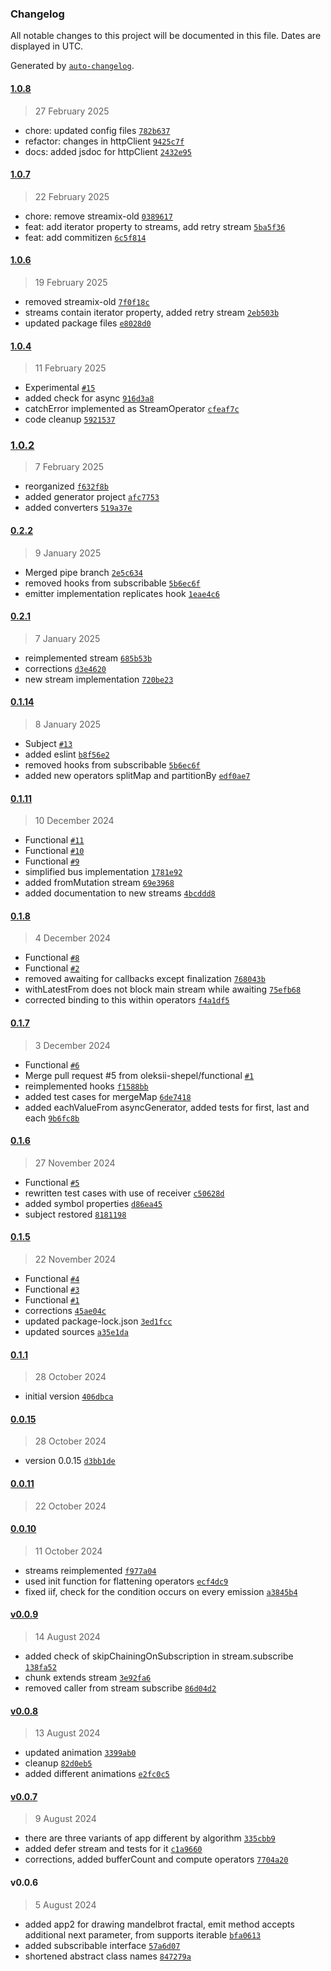 ### Changelog

All notable changes to this project will be documented in this file. Dates are displayed in UTC.

Generated by [`auto-changelog`](https://github.com/CookPete/auto-changelog).

#### [1.0.8](https://github.com/actioncrew/streamix/compare/1.0.7...1.0.8)

> 27 February 2025

- chore: updated config files [`782b637`](https://github.com/actioncrew/streamix/commit/782b63743c3615fd3c691554bb51bbf673fb19ee)
- refactor: changes in httpClient [`9425c7f`](https://github.com/actioncrew/streamix/commit/9425c7f8ecd161e58d45ed89fa456ae0966ef774)
- docs: added jsdoc for httpClient [`2432e95`](https://github.com/actioncrew/streamix/commit/2432e956f56c52f9bd4c96cd874393de4c2d2f18)

#### [1.0.7](https://github.com/actioncrew/streamix/compare/1.0.6...1.0.7)

> 22 February 2025

- chore: remove streamix-old [`0389617`](https://github.com/actioncrew/streamix/commit/0389617225009efa43de2f9438e92887de477941)
- feat: add iterator property to streams, add retry stream [`5ba5f36`](https://github.com/actioncrew/streamix/commit/5ba5f360259b65b3c56eb42ec559620cce69196f)
- feat: add commitizen [`6c5f814`](https://github.com/actioncrew/streamix/commit/6c5f814aa818734fb892f5e14218530e25657bad)

#### [1.0.6](https://github.com/actioncrew/streamix/compare/1.0.4...1.0.6)

> 19 February 2025

- removed streamix-old [`7f0f18c`](https://github.com/actioncrew/streamix/commit/7f0f18ccae46ba43f870b9ea9075af3999a2c18c)
- streams contain iterator property, added retry stream [`2eb503b`](https://github.com/actioncrew/streamix/commit/2eb503b025fd16d268e7abb042c4e746e51a5045)
- updated package files [`e8028d0`](https://github.com/actioncrew/streamix/commit/e8028d06c70062cbdbb967bf4978060a97f6b70d)

#### [1.0.4](https://github.com/actioncrew/streamix/compare/1.0.2...1.0.4)

> 11 February 2025

- Experimental [`#15`](https://github.com/actioncrew/streamix/pull/15)
- added check for async [`916d3a8`](https://github.com/actioncrew/streamix/commit/916d3a81e3cbfde1e37cc5c7fdff48bb267efbb9)
- catchError implemented as StreamOperator [`cfeaf7c`](https://github.com/actioncrew/streamix/commit/cfeaf7ca5391883d95dbe1247a36c6e528f83917)
- code cleanup [`5921537`](https://github.com/actioncrew/streamix/commit/59215376af55cb1d51b29f368317b4e927ebfa86)

### [1.0.2](https://github.com/actioncrew/streamix/compare/0.2.2...1.0.2)

> 7 February 2025

- reorganized [`f632f8b`](https://github.com/actioncrew/streamix/commit/f632f8bca8962af8c52b2162314c87ca04d91da3)
- added generator project [`afc7753`](https://github.com/actioncrew/streamix/commit/afc77534ba932aacf10243ed8aa3776bfced4625)
- added converters [`519a37e`](https://github.com/actioncrew/streamix/commit/519a37e962d56b2a8b925bf05c8703bc910902a7)

#### [0.2.2](https://github.com/actioncrew/streamix/compare/0.2.1...0.2.2)

> 9 January 2025

- Merged pipe branch [`2e5c634`](https://github.com/actioncrew/streamix/commit/2e5c63491f823b9a7b580a7bffa4340dc546a0ce)
- removed hooks from subscribable [`5b6ec6f`](https://github.com/actioncrew/streamix/commit/5b6ec6f8bdcdcc31c8193813177ea9eb85eae093)
- emitter implementation replicates hook [`1eae4c6`](https://github.com/actioncrew/streamix/commit/1eae4c6e7695c0f4dfd1c71726abf330db93712c)

#### [0.2.1](https://github.com/actioncrew/streamix/compare/0.1.14...0.2.1)

> 7 January 2025

- reimplemented stream [`685b53b`](https://github.com/actioncrew/streamix/commit/685b53b43240543f1c9f6cd1ec9e5b29048cc0a7)
- corrections [`d3e4620`](https://github.com/actioncrew/streamix/commit/d3e46205d64bf7509d58840e95207fbafb1600f2)
- new stream implementation [`720be23`](https://github.com/actioncrew/streamix/commit/720be2394795981e45cdbbfc409244e15db753ac)

#### [0.1.14](https://github.com/actioncrew/streamix/compare/0.1.11...0.1.14)

> 8 January 2025

- Subject [`#13`](https://github.com/actioncrew/streamix/pull/13)
- added eslint [`b8f56e2`](https://github.com/actioncrew/streamix/commit/b8f56e206e7bace10554a08e66362f6c5f19547e)
- removed hooks from subscribable [`5b6ec6f`](https://github.com/actioncrew/streamix/commit/5b6ec6f8bdcdcc31c8193813177ea9eb85eae093)
- added new operators splitMap and partitionBy [`edf0ae7`](https://github.com/actioncrew/streamix/commit/edf0ae7daff477348f97bb165fc5527cc8a99635)

#### [0.1.11](https://github.com/actioncrew/streamix/compare/0.1.8...0.1.11)

> 10 December 2024

- Functional [`#11`](https://github.com/actioncrew/streamix/pull/11)
- Functional [`#10`](https://github.com/actioncrew/streamix/pull/10)
- Functional [`#9`](https://github.com/actioncrew/streamix/pull/9)
- simplified bus implementation [`1781e92`](https://github.com/actioncrew/streamix/commit/1781e92e0d6e3a6ccbffa76fa6a0a29b7cdc43e8)
- added fromMutation stream [`69e3968`](https://github.com/actioncrew/streamix/commit/69e396857c5e1e8a24289072adfeb4a9de913da5)
- added documentation to new streams [`4bcddd8`](https://github.com/actioncrew/streamix/commit/4bcddd899f6d2544064224aac16c0656d3e2c185)

#### [0.1.8](https://github.com/actioncrew/streamix/compare/0.1.7...0.1.8)

> 4 December 2024

- Functional [`#8`](https://github.com/actioncrew/streamix/pull/8)
- Functional [`#2`](https://github.com/actioncrew/streamix/pull/2)
- removed awaiting for callbacks except finalization [`768043b`](https://github.com/actioncrew/streamix/commit/768043b1a4833296edae1ead23f109fbf5cb5b74)
- withLatestFrom does not block main stream while awaiting [`75efb68`](https://github.com/actioncrew/streamix/commit/75efb686efb4fe4c372c90f3379149824225a71e)
- corrected binding to this within operators [`f4a1df5`](https://github.com/actioncrew/streamix/commit/f4a1df505d00979277aa7f03d12aeafb3a12b6e3)

#### [0.1.7](https://github.com/actioncrew/streamix/compare/0.1.6...0.1.7)

> 3 December 2024

- Functional [`#6`](https://github.com/actioncrew/streamix/pull/6)
- Merge pull request #5 from oleksii-shepel/functional [`#1`](https://github.com/actioncrew/streamix/pull/1)
- reimplemented hooks [`f1588bb`](https://github.com/actioncrew/streamix/commit/f1588bbf0919a5ac543fbcfb13daefc7a546ffa7)
- added test cases for mergeMap [`6de7418`](https://github.com/actioncrew/streamix/commit/6de74185085597f8a4f176985d54012d6dceff5b)
- added eachValueFrom asyncGenerator, added tests for first, last and each [`9b6fc8b`](https://github.com/actioncrew/streamix/commit/9b6fc8b25dc59a09434d7b2d44d6484f1fd2851a)

#### [0.1.6](https://github.com/actioncrew/streamix/compare/0.1.5...0.1.6)

> 27 November 2024

- Functional [`#5`](https://github.com/actioncrew/streamix/pull/5)
- rewritten test cases with use of receiver [`c50628d`](https://github.com/actioncrew/streamix/commit/c50628d0c599e2218172cd688e4fe4df9b5d1960)
- added symbol properties [`d86ea45`](https://github.com/actioncrew/streamix/commit/d86ea45324445bc9a75e4e3854721fc84008d261)
- subject restored [`8181198`](https://github.com/actioncrew/streamix/commit/8181198ad743ecaec58786e166a88c88cc9c5a42)

#### [0.1.5](https://github.com/actioncrew/streamix/compare/0.1.1...0.1.5)

> 22 November 2024

- Functional [`#4`](https://github.com/actioncrew/streamix/pull/4)
- Functional [`#3`](https://github.com/actioncrew/streamix/pull/3)
- Functional [`#1`](https://github.com/actioncrew/streamix/pull/1)
- corrections [`45ae04c`](https://github.com/actioncrew/streamix/commit/45ae04ccdf035c51fad674891be9bde99a4691c3)
- updated package-lock.json [`3ed1fcc`](https://github.com/actioncrew/streamix/commit/3ed1fcc92a77975aa37b47889cf100e1c192af00)
- updated sources [`a35e1da`](https://github.com/actioncrew/streamix/commit/a35e1da3faeb3cd77ca1dc4235adb9d7845fae0d)

#### [0.1.1](https://github.com/actioncrew/streamix/compare/0.0.15...0.1.1)

> 28 October 2024

- initial version [`406dbca`](https://github.com/actioncrew/streamix/commit/406dbca269f12c476d54cfe37bb56f77c6bb85e7)

#### [0.0.15](https://github.com/actioncrew/streamix/compare/0.0.11...0.0.15)

> 28 October 2024

- version 0.0.15 [`d3bb1de`](https://github.com/actioncrew/streamix/commit/d3bb1de064f9efd876098af2c13c30a9cef0007a)

#### [0.0.11](https://github.com/actioncrew/streamix/compare/0.0.10...0.0.11)

> 22 October 2024

#### [0.0.10](https://github.com/actioncrew/streamix/compare/v0.0.9...0.0.10)

> 11 October 2024

- streams reimplemented [`f977a04`](https://github.com/actioncrew/streamix/commit/f977a0462d90575e8b2abb6c0216db55216c6fa1)
- used init function for flattening operators [`ecf4dc9`](https://github.com/actioncrew/streamix/commit/ecf4dc9a6fa82e0b2696bff3910253032256a412)
- fixed iif, check for the condition occurs on every emission [`a3845b4`](https://github.com/actioncrew/streamix/commit/a3845b4d0ca39d98fe49812d8205177af8e07f2f)

#### [v0.0.9](https://github.com/actioncrew/streamix/compare/v0.0.8...v0.0.9)

> 14 August 2024

- added check of skipChainingOnSubscription in stream.subscribe [`138fa52`](https://github.com/actioncrew/streamix/commit/138fa5251be7b261b2573a170b42ccb2c85db2c8)
- chunk extends stream [`3e92fa6`](https://github.com/actioncrew/streamix/commit/3e92fa6488da7440315c90f4d7bdf4a8777fc977)
- removed caller from stream subscribe [`86d04d2`](https://github.com/actioncrew/streamix/commit/86d04d299a4739dddd85b89829ab7b851af7147a)

#### [v0.0.8](https://github.com/actioncrew/streamix/compare/v0.0.7...v0.0.8)

> 13 August 2024

- updated animation [`3399ab0`](https://github.com/actioncrew/streamix/commit/3399ab07283a15763f21a5c8e5ed00986600ce20)
- cleanup [`82d0eb5`](https://github.com/actioncrew/streamix/commit/82d0eb5efb6ea84d15e4acd3ddf0ed477358554a)
- added different animations [`e2fc0c5`](https://github.com/actioncrew/streamix/commit/e2fc0c5677fed2a7bb1535da18a67a761b69368c)

#### [v0.0.7](https://github.com/actioncrew/streamix/compare/v0.0.6...v0.0.7)

> 9 August 2024

- there are three variants of app different by algorithm [`335cbb9`](https://github.com/actioncrew/streamix/commit/335cbb99b3118e87ff1dea5946f513e0be40e040)
- added defer stream and tests for it [`c1a9660`](https://github.com/actioncrew/streamix/commit/c1a96606e278044562cd2cb196f364a012540c7d)
- corrections, added bufferCount and compute operators [`7704a20`](https://github.com/actioncrew/streamix/commit/7704a20da3a408258fbac328fcf5491e1f2b18b7)

#### v0.0.6

> 5 August 2024

- added app2 for drawing mandelbrot fractal, emit method accepts additional next parameter, from supports iterable [`bfa0613`](https://github.com/actioncrew/streamix/commit/bfa0613f78592a9637262fa8207b6f9d2eba3883)
- added subscribable interface [`57a6d07`](https://github.com/actioncrew/streamix/commit/57a6d07966123ec79ba323b0c3794fa3880f6984)
- shortened abstract class names [`847279a`](https://github.com/actioncrew/streamix/commit/847279a9f9543d7e400c5208412cd35826e8a78c)
